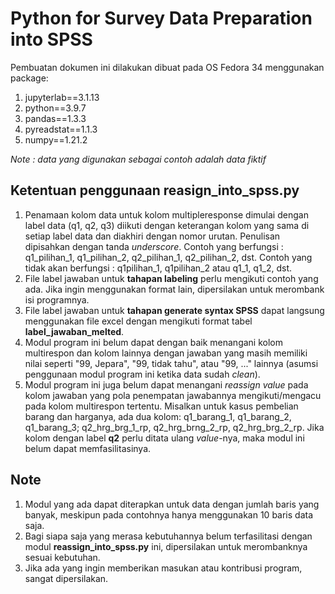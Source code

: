 # Python for Survey Data Preparation into SPSS

Pembuatan dokumen ini dilakukan dibuat pada OS Fedora 34 menggunakan package:
1. jupyterlab==3.1.13
2. python==3.9.7
3. pandas==1.3.3
4. pyreadstat==1.1.3
5. numpy==1.21.2

<i>Note : data yang digunakan sebagai contoh adalah data fiktif</i>

## Ketentuan penggunaan reasign_into_spss.py
1. Penamaan kolom data untuk kolom multipleresponse dimulai dengan label data (q1, q2, q3) diikuti dengan keterangan kolom yang sama di setiap label data dan diakhiri dengan nomor urutan. Penulisan dipisahkan dengan tanda <i>underscore</i>. Contoh yang berfungsi : q1_pilihan_1, q1_pilihan_2, q2_pilihan_1, q2_pilihan_2, dst. Contoh yang tidak akan berfungsi : q1pilihan_1, q1pilihan_2 atau q1_1, q1_2, dst.
2. File label jawaban untuk <b>tahapan labeling</b> perlu mengikuti contoh yang ada. Jika ingin menggunakan format lain, dipersilakan untuk merombank isi programnya.
3. File label jawaban untuk <b>tahapan generate syntax SPSS</b> dapat langsung menggunakan file excel dengan mengikuti format tabel <b>label_jawaban_melted</b>.
4. Modul program ini belum dapat dengan baik menangani kolom multirespon dan kolom lainnya dengan jawaban yang masih memiliki nilai seperti "99, Jepara", "99, tidak tahu", atau "99, ..." lainnya (asumsi penggunaan modul program ini ketika data sudah <i>clean</i>).
5. Modul program ini juga belum dapat menangani <i>reassign value</i> pada kolom jawaban yang pola penempatan jawabannya mengikuti/mengacu pada kolom multirespon tertentu. Misalkan untuk kasus pembelian barang dan harganya, ada dua kolom: q1_barang_1, q1_barang_2, q1_barang_3; q2_hrg_brg_1_rp, q2_hrg_brng_2_rp, q2_hrg_brg_2_rp. Jika kolom dengan label <b>q2</b> perlu ditata ulang <i>value</i>-nya, maka modul ini belum dapat memfasilitasinya.

## Note
1. Modul yang ada dapat diterapkan untuk data dengan jumlah baris yang banyak, meskipun pada contohnya hanya menggunakan 10 baris data saja.
2. Bagi siapa saja yang merasa kebutuhannya belum terfasilitasi dengan modul <b>reassign_into_spss.py</b> ini, dipersilakan untuk merombanknya sesuai kebutuhan.
3. Jika ada yang ingin memberikan masukan atau kontribusi program, sangat dipersilakan.
